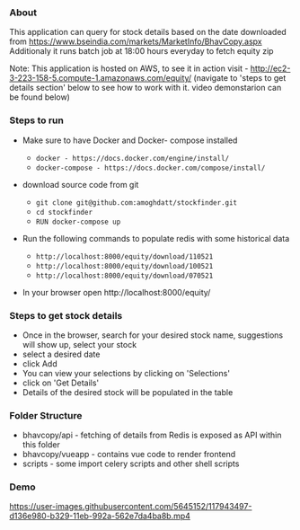 ### About
This application can query for stock details based on the date downloaded from https://www.bseindia.com/markets/MarketInfo/BhavCopy.aspx
Additionaly it runs batch job at 18:00 hours everyday to fetch equity zip 

Note: This application is hosted on AWS, to see it in action visit - http://ec2-3-223-158-5.compute-1.amazonaws.com/equity/ (navigate to 'steps to get details section' below to see how to work with it. video demonstarion can be found below)

### Steps to run 

- Make sure to have Docker and Docker- compose installed
    - `docker - https://docs.docker.com/engine/install/`
    - `docker-compose - https://docs.docker.com/compose/install/`

- download source code from git
    - `git clone git@github.com:amoghdatt/stockfinder.git`
    - `cd stockfinder`
    - `RUN docker-compose up`

- Run the following commands to populate redis with some historical data
   - `http://localhost:8000/equity/download/110521`
   - `http://localhost:8000/equity/download/100521`
   - `http://localhost:8000/equity/download/070521`

- In your browser open http://localhost:8000/equity/

### Steps to get stock details
- Once in the browser, search for your desired stock name, suggestions will show up, select your stock
- select a desired date
- click Add
- You can view your selections by clicking on 'Selections'
- click on 'Get Details'
- Details of the desired stock will be populated in the table


### Folder Structure
- bhavcopy/api - fetching of details from Redis is exposed as API within this folder
- bhavcopy/vueapp - contains vue code to render frontend
- scripts - some import celery scripts and other shell scripts


### Demo
https://user-images.githubusercontent.com/5645152/117943497-d136e980-b329-11eb-992a-562e7da4ba8b.mp4

